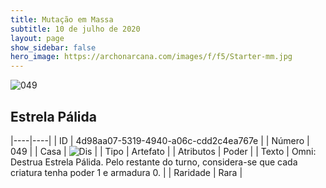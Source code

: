 ```yaml
---
title: Mutação em Massa
subtitle: 10 de julho de 2020
layout: page
show_sidebar: false
hero_image: https://archonarcana.com/images/f/f5/Starter-mm.jpg
---
```


![049](https://cdn.keyforgegame.com/media/card_front/pt/479_049_8X72CP3C4PGR_pt.png)

## Estrela Pálida

|----|----|
| ID | 4d98aa07-5319-4940-a06c-cdd2c4ea767e |
| Número | 049 |
| Casa | ![Dis](https://archonarcana.com/images/thumb/e/e8/Dis.png/22px-Dis.png "Dis") |
| Tipo | Artefato |
| Atributos | Poder |
| Texto | Omni: Destrua Estrela Pálida.   Pelo restante do turno, considera-se que cada criatura tenha poder 1 e armadura 0. |
| Raridade | Rara |
